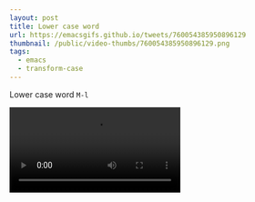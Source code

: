 ```yaml
---
layout: post
title: Lower case word
url: https://emacsgifs.github.io/tweets/760054385950896129
thumbnail: /public/video-thumbs/760054385950896129.png
tags:
  - emacs
  - transform-case
---
```


Lower case word `M-l`

<video controls autoplay loop>
  <source src="/public/videos/760054385950896129.mp4" type="video/mp4">
    Sorry your browser does not support the video tag, maybe time to upgrade?
</video>
